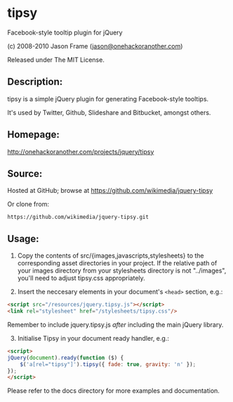 # tipsy

Facebook-style tooltip plugin for jQuery

(c) 2008-2010 Jason Frame (jason@onehackoranother.com)

Released under The MIT License.

## Description:

tipsy is a simple jQuery plugin for generating Facebook-style tooltips.

It's used by Twitter, Github, Slideshare and Bitbucket, amongst others.

## Homepage:

http://onehackoranother.com/projects/jquery/tipsy

## Source:

Hosted at GitHub; browse at https://github.com/wikimedia/jquery-tipsy

Or clone from:

`https://github.com/wikimedia/jquery-tipsy.git`

## Usage:

1. Copy the contents of src/{images,javascripts,stylesheets} to the corresponding asset directories in your project. 
   If the relative path of your images directory from your stylesheets directory is not "../images", you'll need to adjust tipsy.css appropriately.

2. Insert the neccesary elements in your document's `<head>` section, e.g.:
 ```html
 <script src="/resources/jquery.tipsy.js"></script>
 <link rel="stylesheet" href="/stylesheets/tipsy.css"/>
 ```

 Remember to include jquery.tipsy.js *after* including the main jQuery library.

3. Initialise Tipsy in your document ready handler, e.g.:
 ```html
 <script>
 jQuery(document).ready(function ($) {
     $('a[rel="tipsy"]').tipsy({ fade: true, gravity: 'n' });
 });
 </script>
 ```

Please refer to the docs directory for more examples and documentation.

